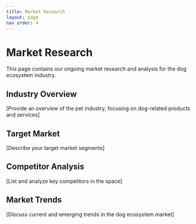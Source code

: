 ```yaml
---
title: Market Research
layout: page
nav_order: 4
---
```


# Market Research

This page contains our ongoing market research and analysis for the dog ecosystem industry.

## Industry Overview

[Provide an overview of the pet industry, focusing on dog-related products and services]

## Target Market

[Describe your target market segments]

## Competitor Analysis

[List and analyze key competitors in the space]

## Market Trends

[Discuss current and emerging trends in the dog ecosystem market]
